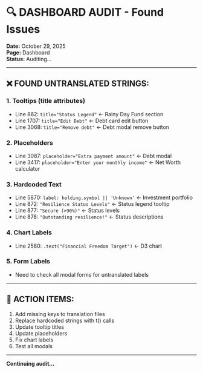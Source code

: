 # 🔍 DASHBOARD AUDIT - Found Issues

**Date:** October 29, 2025  
**Page:** Dashboard  
**Status:** Auditing...

---

## ❌ FOUND UNTRANSLATED STRINGS:

### **1. Tooltips (title attributes)**
- Line 862: `title="Status Legend"` ← Rainy Day Fund section
- Line 1707: `title="Edit Debt"` ← Debt card edit button
- Line 3068: `title="Remove debt"` ← Debt modal remove button

### **2. Placeholders**
- Line 3087: `placeholder="Extra payment amount"` ← Debt modal
- Line 3417: `placeholder="Enter your monthly income"` ← Net Worth calculator

### **3. Hardcoded Text**
- Line 5870: `label: holding.symbol || 'Unknown'` ← Investment portfolio
- Line 872: `"Resilience Status Levels"` ← Status legend tooltip
- Line 877: `"Secure (>90%)"` ← Status levels
- Line 878: `"Outstanding resilience!"` ← Status descriptions

### **4. Chart Labels**
- Line 2580: `.text("Financial Freedom Target")` ← D3 chart

### **5. Form Labels**
- Need to check all modal forms for untranslated labels

---

## 🔧 ACTION ITEMS:

1. Add missing keys to translation files
2. Replace hardcoded strings with t() calls
3. Update tooltip titles
4. Update placeholders
5. Fix chart labels
6. Test all modals

---

**Continuing audit...**
